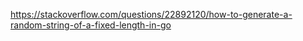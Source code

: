 <https://stackoverflow.com/questions/22892120/how-to-generate-a-random-string-of-a-fixed-length-in-go>